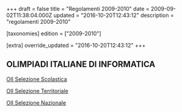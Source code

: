 +++
draft = false
title = "Regolamenti 2009-2010"
date = 2009-09-02T11:38:04.000Z
updated = "2016-10-20T12:43:12"
description = "regolamenti 2009-2010"

[taxonomies]
edition = ["2009-2010"]

[extra]
override_updated = "2016-10-20T12:43:12"
+++
## OLIMPIADI ITALIANE DI INFORMATICA

[OII Selezione Scolastica](/oldsite/115/oii-regselscolastica_rev1-09%202010.pdf)

[OII Selezione Territoriale](<http://files/OII-RegSelTerritoriale%20(rev20-01-11).pdf>)

[OII Selezione Nazionale](/oldsite/115/OII-Reg_Sel_Nazionale.pdf)

